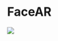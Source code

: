 # FaceAR

![]([https://github.com/FernandoBritoA/GymCompanion/blob/main/gym-companion-demo.gif](https://github.com/FernandoBritoA/FaceAR/blob/main/FaceAR/Demo/face-ar-demo.gif)https://github.com/FernandoBritoA/FaceAR/blob/main/FaceAR/Demo/face-ar-demo.gif)
